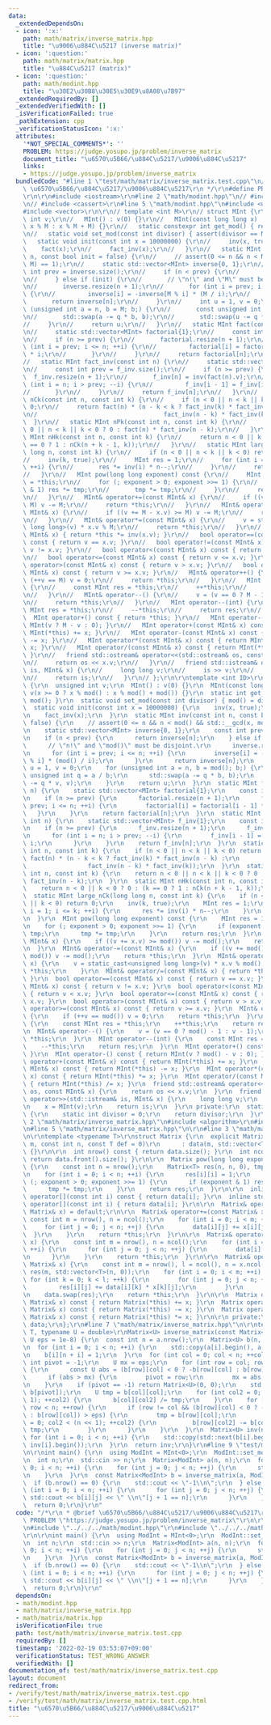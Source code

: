 ```yaml
---
data:
  _extendedDependsOn:
  - icon: ':x:'
    path: math/matrix/inverse_matrix.hpp
    title: "\u9006\u884C\u5217 (inverse matrix)"
  - icon: ':question:'
    path: math/matrix/matrix.hpp
    title: "\u884C\u5217 (matrix)"
  - icon: ':question:'
    path: math/modint.hpp
    title: "\u30E2\u30B8\u30E5\u30E9\u8A08\u7B97"
  _extendedRequiredBy: []
  _extendedVerifiedWith: []
  _isVerificationFailed: true
  _pathExtension: cpp
  _verificationStatusIcon: ':x:'
  attributes:
    '*NOT_SPECIAL_COMMENTS*': ''
    PROBLEM: https://judge.yosupo.jp/problem/inverse_matrix
    document_title: "\u6570\u5B66/\u884C\u5217/\u9006\u884C\u5217"
    links:
    - https://judge.yosupo.jp/problem/inverse_matrix
  bundledCode: "#line 1 \"test/math/matrix/inverse_matrix.test.cpp\"\n/*\r\n * @brief\
    \ \u6570\u5B66/\u884C\u5217/\u9006\u884C\u5217\r\n */\r\n#define PROBLEM \"https://judge.yosupo.jp/problem/inverse_matrix\"\
    \r\n\r\n#include <iostream>\r\n#line 2 \"math/modint.hpp\"\n// #include <algorithm>\r\
    \n// #include <cassert>\r\n#line 5 \"math/modint.hpp\"\n#include <utility>\r\n\
    #include <vector>\r\n\r\n// template <int M>\r\n// struct MInt {\r\n//   unsigned\
    \ int v;\r\n//   MInt() : v(0) {}\r\n//   MInt(const long long x) : v(x >= 0 ?\
    \ x % M : x % M + M) {}\r\n//   static constexpr int get_mod() { return M; }\r\
    \n//   static void set_mod(const int divisor) { assert(divisor == M); }\r\n//\
    \   static void init(const int x = 10000000) {\r\n//     inv(x, true);\r\n// \
    \    fact(x);\r\n//     fact_inv(x);\r\n//   }\r\n//   static MInt inv(const int\
    \ n, const bool init = false) {\r\n//     // assert(0 <= n && n < M && std::__gcd(n,\
    \ M) == 1);\r\n//     static std::vector<MInt> inverse{0, 1};\r\n//     const\
    \ int prev = inverse.size();\r\n//     if (n < prev) {\r\n//       return inverse[n];\r\
    \n//     } else if (init) {\r\n//       // \"n!\" and \"M\" must be disjoint.\r\
    \n//       inverse.resize(n + 1);\r\n//       for (int i = prev; i <= n; ++i)\
    \ {\r\n//         inverse[i] = -inverse[M % i] * (M / i);\r\n//       }\r\n//\
    \       return inverse[n];\r\n//     }\r\n//     int u = 1, v = 0;\r\n//     for\
    \ (unsigned int a = n, b = M; b;) {\r\n//       const unsigned int q = a / b;\r\
    \n//       std::swap(a -= q * b, b);\r\n//       std::swap(u -= q * v, v);\r\n\
    //     }\r\n//     return u;\r\n//   }\r\n//   static MInt fact(const int n) {\r\
    \n//     static std::vector<MInt> factorial{1};\r\n//     const int prev = factorial.size();\r\
    \n//     if (n >= prev) {\r\n//       factorial.resize(n + 1);\r\n//       for\
    \ (int i = prev; i <= n; ++i) {\r\n//         factorial[i] = factorial[i - 1]\
    \ * i;\r\n//       }\r\n//     }\r\n//     return factorial[n];\r\n//   }\r\n\
    //   static MInt fact_inv(const int n) {\r\n//     static std::vector<MInt> f_inv{1};\r\
    \n//     const int prev = f_inv.size();\r\n//     if (n >= prev) {\r\n//     \
    \  f_inv.resize(n + 1);\r\n//       f_inv[n] = inv(fact(n).v);\r\n//       for\
    \ (int i = n; i > prev; --i) {\r\n//         f_inv[i - 1] = f_inv[i] * i;\r\n\
    //       }\r\n//     }\r\n//     return f_inv[n];\r\n//   }\r\n//   static MInt\
    \ nCk(const int n, const int k) {\r\n//     if (n < 0 || n < k || k < 0) return\
    \ 0;\r\n//     return fact(n) * (n - k < k ? fact_inv(k) * fact_inv(n - k) :\r\
    \n//                                   fact_inv(n - k) * fact_inv(k));\r\n// \
    \  }\r\n//   static MInt nPk(const int n, const int k) {\r\n//     return n <\
    \ 0 || n < k || k < 0 ? 0 : fact(n) * fact_inv(n - k);\r\n//   }\r\n//   static\
    \ MInt nHk(const int n, const int k) {\r\n//     return n < 0 || k < 0 ? 0 : (k\
    \ == 0 ? 1 : nCk(n + k - 1, k));\r\n//   }\r\n//   static MInt large_nCk(long\
    \ long n, const int k) {\r\n//     if (n < 0 || n < k || k < 0) return 0;\r\n\
    //     inv(k, true);\r\n//     MInt res = 1;\r\n//     for (int i = 1; i <= k;\
    \ ++i) {\r\n//       res *= inv(i) * n--;\r\n//     }\r\n//     return res;\r\n\
    //   }\r\n//   MInt pow(long long exponent) const {\r\n//     MInt res = 1, tmp\
    \ = *this;\r\n//     for (; exponent > 0; exponent >>= 1) {\r\n//       if (exponent\
    \ & 1) res *= tmp;\r\n//       tmp *= tmp;\r\n//     }\r\n//     return res;\r\
    \n//   }\r\n//   MInt& operator+=(const MInt& x) {\r\n//     if ((v += x.v) >=\
    \ M) v -= M;\r\n//     return *this;\r\n//   }\r\n//   MInt& operator-=(const\
    \ MInt& x) {\r\n//     if ((v += M - x.v) >= M) v -= M;\r\n//     return *this;\r\
    \n//   }\r\n//   MInt& operator*=(const MInt& x) {\r\n//     v = static_cast<unsigned\
    \ long long>(v) * x.v % M;\r\n//     return *this;\r\n//   }\r\n//   MInt& operator/=(const\
    \ MInt& x) { return *this *= inv(x.v); }\r\n//   bool operator==(const MInt& x)\
    \ const { return v == x.v; }\r\n//   bool operator!=(const MInt& x) const { return\
    \ v != x.v; }\r\n//   bool operator<(const MInt& x) const { return v < x.v; }\r\
    \n//   bool operator<=(const MInt& x) const { return v <= x.v; }\r\n//   bool\
    \ operator>(const MInt& x) const { return v > x.v; }\r\n//   bool operator>=(const\
    \ MInt& x) const { return v >= x.v; }\r\n//   MInt& operator++() {\r\n//     if\
    \ (++v == M) v = 0;\r\n//     return *this;\r\n//   }\r\n//   MInt operator++(int)\
    \ {\r\n//     const MInt res = *this;\r\n//     ++*this;\r\n//     return res;\r\
    \n//   }\r\n//   MInt& operator--() {\r\n//     v = (v == 0 ? M - 1 : v - 1);\r\
    \n//     return *this;\r\n//   }\r\n//   MInt operator--(int) {\r\n//     const\
    \ MInt res = *this;\r\n//     --*this;\r\n//     return res;\r\n//   }\r\n// \
    \  MInt operator+() const { return *this; }\r\n//   MInt operator-() const { return\
    \ MInt(v ? M - v : 0); }\r\n//   MInt operator+(const MInt& x) const { return\
    \ MInt(*this) += x; }\r\n//   MInt operator-(const MInt& x) const { return MInt(*this)\
    \ -= x; }\r\n//   MInt operator*(const MInt& x) const { return MInt(*this) *=\
    \ x; }\r\n//   MInt operator/(const MInt& x) const { return MInt(*this) /= x;\
    \ }\r\n//   friend std::ostream& operator<<(std::ostream& os, const MInt& x) {\r\
    \n//     return os << x.v;\r\n//   }\r\n//   friend std::istream& operator>>(std::istream&\
    \ is, MInt& x) {\r\n//     long long v;\r\n//     is >> v;\r\n//     x = MInt(v);\r\
    \n//     return is;\r\n//   }\r\n// };\r\n\r\ntemplate <int ID>\r\nstruct MInt\
    \ {\r\n  unsigned int v;\r\n  MInt() : v(0) {}\r\n  MInt(const long long x) :\
    \ v(x >= 0 ? x % mod() : x % mod() + mod()) {}\r\n  static int get_mod() { return\
    \ mod(); }\r\n  static void set_mod(const int divisor) { mod() = divisor; }\r\n\
    \  static void init(const int x = 10000000) {\r\n    inv(x, true);\r\n    fact(x);\r\
    \n    fact_inv(x);\r\n  }\r\n  static MInt inv(const int n, const bool init =\
    \ false) {\r\n    // assert(0 <= n && n < mod() && std::__gcd(x, mod()) == 1);\r\
    \n    static std::vector<MInt> inverse{0, 1};\r\n    const int prev = inverse.size();\r\
    \n    if (n < prev) {\r\n      return inverse[n];\r\n    } else if (init) {\r\n\
    \      // \"n!\" and \"mod()\" must be disjoint.\r\n      inverse.resize(n + 1);\r\
    \n      for (int i = prev; i <= n; ++i) {\r\n        inverse[i] = -inverse[mod()\
    \ % i] * (mod() / i);\r\n      }\r\n      return inverse[n];\r\n    }\r\n    int\
    \ u = 1, v = 0;\r\n    for (unsigned int a = n, b = mod(); b;) {\r\n      const\
    \ unsigned int q = a / b;\r\n      std::swap(a -= q * b, b);\r\n      std::swap(u\
    \ -= q * v, v);\r\n    }\r\n    return u;\r\n  }\r\n  static MInt fact(const int\
    \ n) {\r\n    static std::vector<MInt> factorial{1};\r\n    const int prev = factorial.size();\r\
    \n    if (n >= prev) {\r\n      factorial.resize(n + 1);\r\n      for (int i =\
    \ prev; i <= n; ++i) {\r\n        factorial[i] = factorial[i - 1] * i;\r\n   \
    \   }\r\n    }\r\n    return factorial[n];\r\n  }\r\n  static MInt fact_inv(const\
    \ int n) {\r\n    static std::vector<MInt> f_inv{1};\r\n    const int prev = f_inv.size();\r\
    \n    if (n >= prev) {\r\n      f_inv.resize(n + 1);\r\n      f_inv[n] = inv(fact(n).v);\r\
    \n      for (int i = n; i > prev; --i) {\r\n        f_inv[i - 1] = f_inv[i] *\
    \ i;\r\n      }\r\n    }\r\n    return f_inv[n];\r\n  }\r\n  static MInt nCk(const\
    \ int n, const int k) {\r\n    if (n < 0 || n < k || k < 0) return 0;\r\n    return\
    \ fact(n) * (n - k < k ? fact_inv(k) * fact_inv(n - k) :\r\n                 \
    \                 fact_inv(n - k) * fact_inv(k));\r\n  }\r\n  static MInt nPk(const\
    \ int n, const int k) {\r\n    return n < 0 || n < k || k < 0 ? 0 : fact(n) *\
    \ fact_inv(n - k);\r\n  }\r\n  static MInt nHk(const int n, const int k) {\r\n\
    \    return n < 0 || k < 0 ? 0 : (k == 0 ? 1 : nCk(n + k - 1, k));\r\n  }\r\n\
    \  static MInt large_nCk(long long n, const int k) {\r\n    if (n < 0 || n < k\
    \ || k < 0) return 0;\r\n    inv(k, true);\r\n    MInt res = 1;\r\n    for (int\
    \ i = 1; i <= k; ++i) {\r\n      res *= inv(i) * n--;\r\n    }\r\n    return res;\r\
    \n  }\r\n  MInt pow(long long exponent) const {\r\n    MInt res = 1, tmp = *this;\r\
    \n    for (; exponent > 0; exponent >>= 1) {\r\n      if (exponent & 1) res *=\
    \ tmp;\r\n      tmp *= tmp;\r\n    }\r\n    return res;\r\n  }\r\n  MInt& operator+=(const\
    \ MInt& x) {\r\n    if ((v += x.v) >= mod()) v -= mod();\r\n    return *this;\r\
    \n  }\r\n  MInt& operator-=(const MInt& x) {\r\n    if ((v += mod() - x.v) >=\
    \ mod()) v -= mod();\r\n    return *this;\r\n  }\r\n  MInt& operator*=(const MInt&\
    \ x) {\r\n    v = static_cast<unsigned long long>(v) * x.v % mod();\r\n    return\
    \ *this;\r\n    }\r\n  MInt& operator/=(const MInt& x) { return *this *= inv(x.v);\
    \ }\r\n  bool operator==(const MInt& x) const { return v == x.v; }\r\n  bool operator!=(const\
    \ MInt& x) const { return v != x.v; }\r\n  bool operator<(const MInt& x) const\
    \ { return v < x.v; }\r\n  bool operator<=(const MInt& x) const { return v <=\
    \ x.v; }\r\n  bool operator>(const MInt& x) const { return v > x.v; }\r\n  bool\
    \ operator>=(const MInt& x) const { return v >= x.v; }\r\n  MInt& operator++()\
    \ {\r\n    if (++v == mod()) v = 0;\r\n    return *this;\r\n  }\r\n  MInt operator++(int)\
    \ {\r\n    const MInt res = *this;\r\n    ++*this;\r\n    return res;\r\n  }\r\
    \n  MInt& operator--() {\r\n    v = (v == 0 ? mod() - 1 : v - 1);\r\n    return\
    \ *this;\r\n  }\r\n  MInt operator--(int) {\r\n    const MInt res = *this;\r\n\
    \    --*this;\r\n    return res;\r\n  }\r\n  MInt operator+() const { return *this;\
    \ }\r\n  MInt operator-() const { return MInt(v ? mod() - v : 0); }\r\n  MInt\
    \ operator+(const MInt& x) const { return MInt(*this) += x; }\r\n  MInt operator-(const\
    \ MInt& x) const { return MInt(*this) -= x; }\r\n  MInt operator*(const MInt&\
    \ x) const { return MInt(*this) *= x; }\r\n  MInt operator/(const MInt& x) const\
    \ { return MInt(*this) /= x; }\r\n  friend std::ostream& operator<<(std::ostream&\
    \ os, const MInt& x) {\r\n    return os << x.v;\r\n  }\r\n  friend std::istream&\
    \ operator>>(std::istream& is, MInt& x) {\r\n    long long v;\r\n    is >> v;\r\
    \n    x = MInt(v);\r\n    return is;\r\n  }\r\n private:\r\n  static int& mod()\
    \ {\r\n    static int divisor = 0;\r\n    return divisor;\r\n  }\r\n};\r\n#line\
    \ 2 \"math/matrix/inverse_matrix.hpp\"\n#include <algorithm>\r\n#include <iterator>\r\
    \n#line 5 \"math/matrix/inverse_matrix.hpp\"\n\r\n#line 3 \"math/matrix/matrix.hpp\"\
    \n\r\ntemplate <typename T>\r\nstruct Matrix {\r\n  explicit Matrix(const int\
    \ m, const int n, const T def = 0)\r\n      : data(m, std::vector<T>(n, def))\
    \ {}\r\n\r\n  int nrow() const { return data.size(); }\r\n  int ncol() const {\
    \ return data.front().size(); }\r\n\r\n  Matrix pow(long long exponent) const\
    \ {\r\n    const int n = nrow();\r\n    Matrix<T> res(n, n, 0), tmp = *this;\r\
    \n    for (int i = 0; i < n; ++i) {\r\n      res[i][i] = 1;\r\n    }\r\n    for\
    \ (; exponent > 0; exponent >>= 1) {\r\n      if (exponent & 1) res *= tmp;\r\n\
    \      tmp *= tmp;\r\n    }\r\n    return res;\r\n  }\r\n\r\n  inline const std::vector<T>&\
    \ operator[](const int i) const { return data[i]; }\r\n  inline std::vector<T>&\
    \ operator[](const int i) { return data[i]; }\r\n\r\n  Matrix& operator=(const\
    \ Matrix& x) = default;\r\n\r\n  Matrix& operator+=(const Matrix& x) {\r\n   \
    \ const int m = nrow(), n = ncol();\r\n    for (int i = 0; i < m; ++i) {\r\n \
    \     for (int j = 0; j < n; ++j) {\r\n        data[i][j] += x[i][j];\r\n    \
    \  }\r\n    }\r\n    return *this;\r\n  }\r\n\r\n  Matrix& operator-=(const Matrix&\
    \ x) {\r\n    const int m = nrow(), n = ncol();\r\n    for (int i = 0; i < m;\
    \ ++i) {\r\n      for (int j = 0; j < n; ++j) {\r\n        data[i][j] -= x[i][j];\r\
    \n      }\r\n    }\r\n    return *this;\r\n  }\r\n\r\n  Matrix& operator*=(const\
    \ Matrix& x) {\r\n    const int m = nrow(), l = ncol(), n = x.ncol();\r\n    std::vector<std::vector<T>>\
    \ res(m, std::vector<T>(n, 0));\r\n    for (int i = 0; i < m; ++i) {\r\n     \
    \ for (int k = 0; k < l; ++k) {\r\n        for (int j = 0; j < n; ++j) {\r\n \
    \         res[i][j] += data[i][k] * x[k][j];\r\n        }\r\n      }\r\n    }\r\
    \n    data.swap(res);\r\n    return *this;\r\n  }\r\n\r\n  Matrix operator+(const\
    \ Matrix& x) const { return Matrix(*this) += x; }\r\n  Matrix operator-(const\
    \ Matrix& x) const { return Matrix(*this) -= x; }\r\n  Matrix operator*(const\
    \ Matrix& x) const { return Matrix(*this) *= x; }\r\n\r\n private:\r\n  std::vector<std::vector<T>>\
    \ data;\r\n};\r\n#line 7 \"math/matrix/inverse_matrix.hpp\"\n\r\ntemplate <typename\
    \ T, typename U = double>\r\nMatrix<U> inverse_matrix(const Matrix<T>& a, const\
    \ U eps = 1e-8) {\r\n  const int n = a.nrow();\r\n  Matrix<U> b(n, n << 1, 0);\r\
    \n  for (int i = 0; i < n; ++i) {\r\n    std::copy(a[i].begin(), a[i].end(), b[i].begin());\r\
    \n    b[i][n + i] = 1;\r\n  }\r\n  for (int col = 0; col < n; ++col) {\r\n   \
    \ int pivot = -1;\r\n    U mx = eps;\r\n    for (int row = col; row < n; ++row)\
    \ {\r\n      const U abs = (b[row][col] < 0 ? -b[row][col] : b[row][col]);\r\n\
    \      if (abs > mx) {\r\n        pivot = row;\r\n        mx = abs;\r\n      }\r\
    \n    }\r\n    if (pivot == -1) return Matrix<U>(0, 0);\r\n    std::swap(b[col],\
    \ b[pivot]);\r\n    U tmp = b[col][col];\r\n    for (int col2 = 0; col2 < (n <<\
    \ 1); ++col2) {\r\n      b[col][col2] /= tmp;\r\n    }\r\n    for (int row = 0;\
    \ row < n; ++row) {\r\n      if (row != col && (b[row][col] < 0 ? -b[row][col]\
    \ : b[row][col]) > eps) {\r\n        tmp = b[row][col];\r\n        for (int col2\
    \ = 0; col2 < (n << 1); ++col2) {\r\n          b[row][col2] -= b[col][col2] *\
    \ tmp;\r\n        }\r\n      }\r\n    }\r\n  }\r\n  Matrix<U> inv(n, n);\r\n \
    \ for (int i = 0; i < n; ++i) {\r\n    std::copy(std::next(b[i].begin(), n), b[i].end(),\
    \ inv[i].begin());\r\n  }\r\n  return inv;\r\n}\r\n#line 9 \"test/math/matrix/inverse_matrix.test.cpp\"\
    \n\r\nint main() {\r\n  using ModInt = MInt<0>;\r\n  ModInt::set_mod(998244353);\r\
    \n  int n;\r\n  std::cin >> n;\r\n  Matrix<ModInt> a(n, n);\r\n  for (int i =\
    \ 0; i < n; ++i) {\r\n    for (int j = 0; j < n; ++j) {\r\n      std::cin >> a[i][j];\r\
    \n    }\r\n  }\r\n  const Matrix<ModInt> b = inverse_matrix(a, ModInt(0));\r\n\
    \  if (b.nrow() == 0) {\r\n    std::cout << \"-1\\n\";\r\n  } else {\r\n    for\
    \ (int i = 0; i < n; ++i) {\r\n      for (int j = 0; j < n; ++j) {\r\n       \
    \ std::cout << b[i][j] << \" \\n\"[j + 1 == n];\r\n      }\r\n    }\r\n  }\r\n\
    \  return 0;\r\n}\r\n"
  code: "/*\r\n * @brief \u6570\u5B66/\u884C\u5217/\u9006\u884C\u5217\r\n */\r\n#define\
    \ PROBLEM \"https://judge.yosupo.jp/problem/inverse_matrix\"\r\n\r\n#include <iostream>\r\
    \n#include \"../../../math/modint.hpp\"\r\n#include \"../../../math/matrix/inverse_matrix.hpp\"\
    \r\n\r\nint main() {\r\n  using ModInt = MInt<0>;\r\n  ModInt::set_mod(998244353);\r\
    \n  int n;\r\n  std::cin >> n;\r\n  Matrix<ModInt> a(n, n);\r\n  for (int i =\
    \ 0; i < n; ++i) {\r\n    for (int j = 0; j < n; ++j) {\r\n      std::cin >> a[i][j];\r\
    \n    }\r\n  }\r\n  const Matrix<ModInt> b = inverse_matrix(a, ModInt(0));\r\n\
    \  if (b.nrow() == 0) {\r\n    std::cout << \"-1\\n\";\r\n  } else {\r\n    for\
    \ (int i = 0; i < n; ++i) {\r\n      for (int j = 0; j < n; ++j) {\r\n       \
    \ std::cout << b[i][j] << \" \\n\"[j + 1 == n];\r\n      }\r\n    }\r\n  }\r\n\
    \  return 0;\r\n}\r\n"
  dependsOn:
  - math/modint.hpp
  - math/matrix/inverse_matrix.hpp
  - math/matrix/matrix.hpp
  isVerificationFile: true
  path: test/math/matrix/inverse_matrix.test.cpp
  requiredBy: []
  timestamp: '2022-02-19 03:53:07+09:00'
  verificationStatus: TEST_WRONG_ANSWER
  verifiedWith: []
documentation_of: test/math/matrix/inverse_matrix.test.cpp
layout: document
redirect_from:
- /verify/test/math/matrix/inverse_matrix.test.cpp
- /verify/test/math/matrix/inverse_matrix.test.cpp.html
title: "\u6570\u5B66/\u884C\u5217/\u9006\u884C\u5217"
---
```

